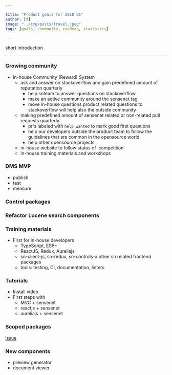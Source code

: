 ```yaml
---

title: "Product goals for 2018 Q1"
author: [?]
image: "../img/posts/travel.jpeg"
tags: [goals, community, roadmap, statistics]

---
```


short introduction

---

### Growing community
- in-house Community (Reward) System
    - ask and answer on stackoverflow and gain predefined amount of reputation quarterly
        - help snteam to answer questions on stackoverflow
        - make an active community around the sensenet tag
        - move in-house questions product related questions to stackoverflow will help also the outside community
    - making predefined amount of sensenet related or non-related pull requests quarterly
        - pr's labeled with ```help wanted``` to mark good first questions
        - help our developers outside the product team to follow the guidelines that are common in the opensource world
        - help other opensource projects
    - in-house website to follow status of 'competition'
    - in-house training materials and workshops

### DMS MVP
- publish
- test
- measure

### Control packages

### Refactor Lucene search components

### Training materials
-  First for in-house developers
    - TypeScript, ES6+
    - ReactJS, Redux, Aureliajs
    - sn-client-js, sn-redux, sn-controls-x other sn related frontend packages
    - tools: testing, CI, documentation, linters

### Tutorials
- Install video
- First steps with
    - MVC + sensenet
    - reactjs + sensenet
    - aureliajs + sensenet

### Scoped packages

[issue](https://github.com/SenseNet/sn-client-js/issues/67)

### New components
- preview generator
- document viewer